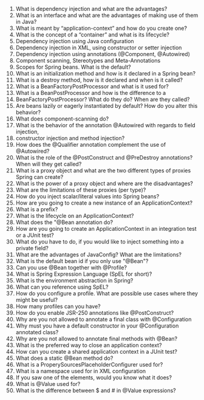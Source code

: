 1. What is dependency injection and what are the advantages?
2. What is an interface and what are the advantages of making use of them in Java?
3. What is meant by “application-context” and how do you create one?
4. What is the concept of a “container” and what is its lifecycle?
5. Dependency injection using Java configuration
6. Dependency injection in XML, using constructor or setter injection
7. Dependency injection using annotations (@Component, @Autowired)
8. Component scanning, Stereotypes and Meta-Annotations
9. Scopes for Spring beans. What is the default?
10. What is an initialization method and how is it declared in a Spring bean?
11. What is a destroy method, how is it declared and when is it called?
12. What is a BeanFactoryPostProcessor and what is it used for?
13. What is a BeanPostProcessor and how is the difference to a
14. BeanFactoryPostProcessor? What do they do? When are they called?
15. Are beans lazily or eagerly instantiated by default? How do you alter this behavior?
16. What does component-scanning do?
17. What is the behavior of the annotation @Autowired with regards to field injection,
18. constructor injection and method injection?
19. How does the @Qualifier annotation complement the use of @Autowired?
20. What is the role of the @PostConstruct and @PreDestroy annotations? When will they get called?
21. What is a proxy object and what are the two different types of proxies Spring can create?
22. What is the power of a proxy object and where are the disadvantages?
23. What are the limitations of these proxies (per type)?
24. How do you inject scalar/literal values into Spring beans?
25. How are you going to create a new instance of an ApplicationContext?
26. What is a prefix?
27. What is the lifecycle on an ApplicationContext?
28. What does the "@Bean annotation do?
29. How are you going to create an ApplicationContext in an integration test or a JUnit test?
30. What do you have to do, if you would like to inject something into a private field?
31. What are the advantages of JavaConfig? What are the limitations?
32. What is the default bean id if you only use "@Bean"?
33. Can you use @Bean together with @Profile?
34. What is Spring Expression Language (SpEL for short)?
35. What is the environment abstraction in Spring?
36. What can you reference using SpEL?
37. How do you configure a profile. What are possible use cases where they might be useful?
38. How many profiles can you have?
39. How do you enable JSR-250 annotations like @PostConstruct?
40. Why are you not allowed to annotate a final class with @Configuration
41. Why must you have a default constructor in your @Configuration annotated class?
42. Why are you not allowed to annotate final methods with @Bean?
43. What is the preferred way to close an application context?
44. How can you create a shared application context in a JUnit test?
45. What does a static @Bean method do?
46. What is a ProperySourcesPlaceholderConfigurer used for?
47. What is a namespace used for in XML configuration
48. If you saw one of the <context/> elements, would you know what it does?
49. What is @Value used for?
50. What is the difference between $ and # in @Value expressions?

